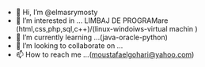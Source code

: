- 👋 Hi, I’m @elmasrymosty 
- 👀 I’m interested in ... LIMBAJ DE  PROGRAMare  (html,css,php,sql,c++)/(linux-windoiws-virtual machin )
- 🌱 I’m currently learning ...(java-oracle-python)
- 💞️ I’m looking to collaborate on ...
- 📫 How to reach me ...(moustafaelgohari@yahoo.com)

<!---
elmasrymosty/elmasrymosty is a ✨ special ✨ repository because its `README.md` (this file) appears on your GitHub profile.
You can click the Preview link to take a look at your changes.
--->
